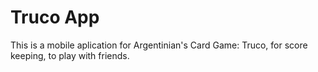 # Truco App

This is a mobile aplication for Argentinian's Card Game: Truco, for score keeping, to play with friends. 


